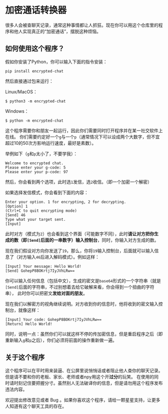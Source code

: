 # 加密通话转换器

很多人会被查聊天记录，通常这种事情都让人抓狂。现在你可以用这个仓库里的程序和他人实现真正的“加密通话”，摆脱这种烦恼。

## 如何使用这个程序？

假如你安装了Python，你可以输入下面的指令安装：
```
pip install encrypted-chat
```

然后直接通过包来运行：

Linux/MacOS：
```
$ python3 -m encrypted-chat
```
Windows：
```
$ python -m encrypted-chat
```

这个程序需要你和朋友一起运行，因此你们需要同时打开程序并在某一社交软件上在线。
你们需要约定好一个`g`与一个`p`（通常情况下可以设成两个大数字，但不宜超过10的50次方影响运行速度，最好是素数）。

举例如下（`g`和`p`太小了，不要学我）：
```
Welcome to encrypted chat.
Please enter your g-code: 5
Please enter your p-code: 97
```

然后，你会看到两个选项，此时选`1`发信，选`2`收信。（即一个加密一个解密）

如果选择发信模式，你会看到下面的内容：
```
Enter your option. 1 for encrypting, 2 for decrypting.
[Option] 1
(Ctrl+C to quit encrypting mode)
[Send] 46
Type what your target sent.
[Input]
```
此时对方（模式为`2`）也会看到这个界面（可能数字不同），此时**请让对方把你生成的数（即`[Send]`后面的一串数字）输入控制台**，同时，你输入对方生成的数。

现在我们假设对方向你发送了`19`，那么，你将`19`输入控制台，后面就可以输入信息了（对方输入`46`后进入解码模式）。例如这样：
```
[Input] Your message: Hello World!
[Send] GohepP8BOKrtj7IyJVhLRw==
```

你可以输入任何信息（包括中文），生成的密文是`base64`形式的一个字符串（就是`[Send]`后面的字符串，不过别想着去给它破解来看，你会得到一个扭曲的字符串），
此时你可以把密文**发给对面的朋友**。

现在我们以解密方的视角继续说明。对方收到你的信息时，他将收到的密文输入控制台，就像这样：
```
[Input] Your code: GohepP8BOKrtj7IyJVhLRw==
[Return] Hello World!
```
同时，说明一点：虽然你们可以就这样不停的传加密信息，但是重启程序之后（即重新输入`g`和`p`之后），你们必须将前面的操作重新做一遍。

## 关于这个程序

这个程序可以在平时用来装逼、在公屏里说悄悄话或者阻止他人查你的聊天记录。但是请不要和你的老板、家长、老师或者npy用这个开**过分**的玩笑。
在使用的同时请时刻记住要把握分寸。虽然别人无法破译你的信息，但是请勿用这个程序发布违法内容。

欢迎提出修改意见或者 Bug 。如果你喜欢这个程序，请给一颗星星支持，让更多人知道有这个聊天工具的存在。
